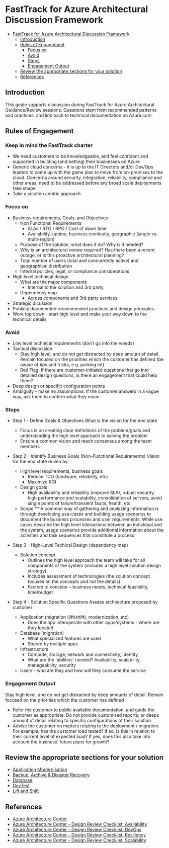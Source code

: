 # FastTrack for Azure Architectural Discussion Framework

- [FastTrack for Azure Architectural Discussion Framework](#fasttrack-for-azure-architectural-discussion-framework)
  * [Introduction](#introduction)
  * [Rules of Engagement](#rules-of-engagement)
    + [Focus on](#focus-on)
    + [Avoid](#avoid)
    + [Steps](#steps)
    + [Engagement Output](#engagement-output)
  * [Review the appropriate sections for your solution](#review-the-appropriate-sections-for-your-solution)
  * [References](#references)

## Introduction
This guide supports discussion during FastTrack for Azure Architectural Guidance/Review sessions. Questions stem from recommended patterns and practices, and link back to technical documentation on Azure.com.

## Rules of Engagement
### Keep in mind the FastTrack charter
* We need customers to be knowledgeable, and feel confident and supported in building (and betting) their businesses on Azure
* Generic cloud concerns - it is up to the IT Directors and/or Dev/Ops leaders to come up with the game plan to move from on-premises to the cloud. Concerns around security, integration, reliability, compliance and other areas, need to be addressed before any broad scale deployments take shape
* Take a solution centric approach

### Focus on
* Business requirements, Goals, and Objectives
  * Non Functional Requirements
    * SLAs / RTO / RPO / Cost of down time
    * Availability, uptime, business continuity, geographic (single vs. multi-region)
  * Purpose of the solution, what does it do? Why is it needed?
  * Why is an architectural review required? Has there been a recent outage, or is this proactive architectural planning?
  * Total number of users (total and concurrently active) and geographical distribution
  * Internal policies, legal, or compliance considerations
* High level technical design
  * What are the major components
    * Internal to the solution and 3rd party
  * Dependency map
    * Across components and 3rd party services
* Strategic dicussion
* Publicly documented recommended practices and design principles
* Work top down - start high level and make your way down to the technical details

### Avoid
* Low level technical requirements (don’t go into the weeds)
* Tactical discussion
  * Stay high level, and do not get distracted by deep amount of detail. Remain focused on the priorities which the customer has defined (be aware of tips and tricks, e.g. parking lot)
  * Red Flag: If there are customer-initiated questions that go into detailed design questions, is there an engagement that could help them?
* Deep design or specific configuration points
* Ambiguity - make no assumptions. If the customer answers in a vague way, ask them to confirm what they mean

### Steps
* Step 1 - Define Goals & Objectives
  What is the vision for the end state
  * Focus is on creating clear definitions of the problem/goals and understanding the high level approach to solving the problem
  * Ensure a common vision and reach consensus among the team members

* Step 2 - Identify Business Goals (Non-Functional Requirements)
  Vision for the end state driven by:
  * High level requirements, business goals
    * Reduce TCO (hardware, reliability, etc)
    * Maximize ROI
  * Design goals
    * High availability and reliability (improve SLA), robust security, high performance and scalability, consolidation of servers, avoid single points of failure/transient faults, health, etc
  * Scope
  ** A common way of gathering and analyzing information is through developing use-cases and building usage scenarios to document the business processes and user requirements. While use cases describe the high level interactions between an individual and the system, usage scenarios provide additional information about the activities and task sequences that constitute a process

* Step 3 - High-Level Techical Design (dependency map)
  * Solution concept
    * Outlines the high level approach the team will take for all components of the system (includes a high level solution design strategy)
    * Includes assessment of technologies (the solution concept focuses on the concepts and not the details)
    * Factors to consider – business needs, technical feasibility, time/budget

* Step 4 - Solution Specific Questions
Assess architecture proposed by customer
  * Application (migration (lift/shift), modernization, etc)
    * Does the app interoperate with other apps/systems - where are they located
  * Database (migration)
    * What specialized features are used
    * Shared by multiple apps
  * Infrastructure
    * Compute, storage, network and connectivity, identity
    * What are the 'abilities' needed? Availability, scalability, manageability, security
  * Users - who are they and how will they consume the service

### Engagement Output
Stay high level, and do not get distracted by deep amounts of detail. Remain focused on the priorities which the customer has defined
* Refer the customer to public available documentation, and guide the customer as appropriate. Do not provide customised reports, or deeps amount of detail relating to specific configurations of their solution
* Advise the customer on matters relating to the deployment / migration. For example, has the customer load tested? If so, is this in relation to their current level of expected load? If yes, does this also take into account the business’ future plans for growth?

## Review the appropriate sections for your solution

* [Application Modernisation](application-modernisation.md)
* [Backup, Archive & Disaster Recovery](backup-archive-disaster-recovery.md)
* [Database](database.md)
* [DevTest](devtest.md)
* [Lift and Shift](lift-and-shift.md)

## References
* [Azure Architecture Center](https://docs.microsoft.com/en-us/azure/architecture/)
* [Azure Architecture Center - Design Review Checklist: Availability](https://docs.microsoft.com/en-gb/azure/architecture/checklist/availability)
* [Azure Architecture Center - Design Review Checklist: DevOps](https://docs.microsoft.com/en-gb/azure/architecture/checklist/dev-ops)
* [Azure Architecture Center - Design Review Checklist: Resiliency](https://docs.microsoft.com/en-gb/azure/architecture/checklist/resiliency)
* [Azure Architecture Center - Design Review Checklist: Scalability](https://docs.microsoft.com/en-gb/azure/architecture/checklist/scalability)

